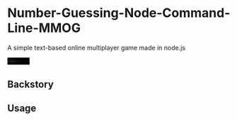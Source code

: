 # Number-Guessing-Node-Command-Line-MMOG
A simple text-based online multiplayer game made in node.js 


<img src="./Number-Guessing-Game-Screenshot.png" width="50px"/>


## Backstory


## Usage




